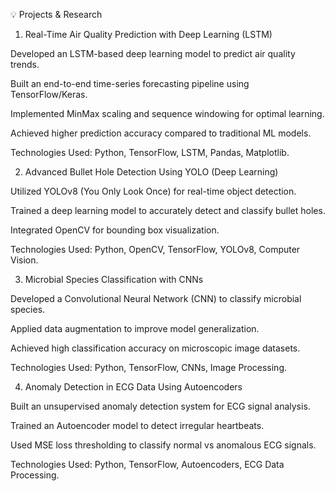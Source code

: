 💡 Projects & Research

1. Real-Time Air Quality Prediction with Deep Learning (LSTM)

Developed an LSTM-based deep learning model to predict air quality trends.

Built an end-to-end time-series forecasting pipeline using TensorFlow/Keras.

Implemented MinMax scaling and sequence windowing for optimal learning.

Achieved higher prediction accuracy compared to traditional ML models.

Technologies Used: Python, TensorFlow, LSTM, Pandas, Matplotlib.

2. Advanced Bullet Hole Detection Using YOLO (Deep Learning)

Utilized YOLOv8 (You Only Look Once) for real-time object detection.

Trained a deep learning model to accurately detect and classify bullet holes.

Integrated OpenCV for bounding box visualization.

Technologies Used: Python, OpenCV, TensorFlow, YOLOv8, Computer Vision.

3. Microbial Species Classification with CNNs

Developed a Convolutional Neural Network (CNN) to classify microbial species.

Applied data augmentation to improve model generalization.

Achieved high classification accuracy on microscopic image datasets.

Technologies Used: Python, TensorFlow, CNNs, Image Processing.

4. Anomaly Detection in ECG Data Using Autoencoders

Built an unsupervised anomaly detection system for ECG signal analysis.

Trained an Autoencoder model to detect irregular heartbeats.

Used MSE loss thresholding to classify normal vs anomalous ECG signals.

Technologies Used: Python, TensorFlow, Autoencoders, ECG Data Processing.

